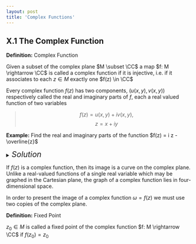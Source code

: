 ```yaml
---
layout: post
title: 'Complex Functions'
---
```


## X.1 The Complex Function

<div class="definition" markdown="1">

**Definition:** Complex Function

Given a subset of the complex plane $M \subset \CC$ a map $f: M \rightarrow \CC$ is called a complex function if it is injective, i.e. if it associates to each $z \in M$ exactly one $f(z) \in \CC$
</div>

Every complex function $f(z)$ has two components, $(u(x,y),v(x,y))$ respectively called the real and imaginary parts of $f$, each a real valued function of two variables
> $$f(z) = u(x,y) + iv(x,y),$$ $$z = x + iy$$

<div class="example" markdown="1">

**Example:** Find the real and imaginary parts of the function $f(z) = i z - \overline{z}$

<details>
<summary><i style="font-size:150%;">Solution</i></summary>

For $z = x + iy$ we have
> $f(z) = i(x + iy)^2 - (x-iy) = i(x^2 - y^2 + i2xy) - (x - iy)$ 
> $ \quad \quad = ix^2 - iy^2 - 2xy - x + iy = -x - 2xy + i(x^2 - y^2 + y)$
</details>
</div>

If $f(z)$ is a complex function, then its image is a curve on the complex plane. Unlike a real-valued functions of a single real variable which may be graphed in the Cartesian plane, the graph of a complex function lies in four-dimensional space. 

In order to present the image of a complex function $\omega = f(z)$ we must use two copies of the complex plane.  

<div class="definition" markdown="1">

**Definition:** Fixed Point

$z_0 \in M$ is called a fixed point of the complex function $f: M \rightarrow \CC$ if $f(z_0) = z_0$
</div>